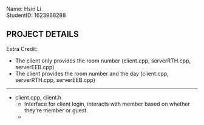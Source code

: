 Name: Hsin Li<br>
StudentID: 1623988288

PROJECT DETAILS
-----
Extra Credit:
- The client only provides the room number (client.cpp, serverRTH.cpp, serverEEB.cpp)
- The client provides the room number and the day (client.cpp, serverRTH.cpp, serverEEB.cpp)
-----
- client.cpp, client.h
    - Interface for client login, interacts with member based on whether they're member or guest.
    - 